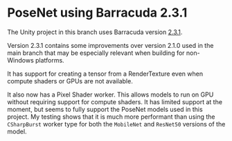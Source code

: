# PoseNet using Barracuda 2.3.1

The Unity project in this branch uses Barracuda version [2.3.1](https://docs.unity3d.com/Packages/com.unity.barracuda@2.3/changelog/CHANGELOG.html).

Version 2.3.1 contains some improvements over version 2.1.0 used in the main branch that may be especially relevant when building for non-Windows platforms.

It has support for creating a tensor from a RenderTexture even when compute shaders or GPUs are not available.

It also now has a Pixel Shader worker. This allows models to run on GPU without requiring support for compute shaders. It has limited support at the moment, but seems to fully support the PoseNet models used in this project. My testing shows that it is much more performant than using the `CSharpBurst` worker type for both the `MobileNet` and `ResNet50` versions of the model.
